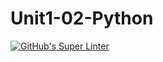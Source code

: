 # Unit1-02-Python
[![GitHub's Super Linter](https://github.com/ICS3U-C-Programming-JosephW/Unit1-02-Python/workflows/GitHub's%20Super%20Linter/badge.svg)](https://github.com/ICS3U-C-Programming-JosephW/Unit1-02-Python/actions)
